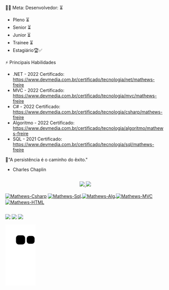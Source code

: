 👨‍💻 Meta:
Desenvolvedor: ⏳
- Pleno ⏳
- Senior ⏳
- Junior ⏳
- Trainee ⏳
- Estagiário🏆✅

⚡ Principais Habilidades
- .NET - 2022
Certificado: https://www.devmedia.com.br/certificado/tecnologia/net/mathews-freire
- MVC - 2022
Certificado: https://www.devmedia.com.br/certificado/tecnologia/mvc/mathews-freire
- C# - 2022 
Certificado: https://www.devmedia.com.br/certificado/tecnologia/csharp/mathews-freire
- Algoritmo - 2022
Certificado: https://www.devmedia.com.br/certificado/tecnologia/algoritmo/mathews-freire
- SQL - 2021
Certificado: https://www.devmedia.com.br/certificado/tecnologia/sql/mathews-freire


💭"A persistência é o caminho do êxito."
- Charles Chaplin

##

<div align="center">
  <a href="https://github.com/Mathews96">
  <img height="180em" src="https://github-readme-stats.vercel.app/api?username=Mathews96&show_icons=true&theme=dark&include_all_commits=true&count_private=true"/>
  <img height="180em" src="https://github-readme-stats.vercel.app/api/top-langs/?username=Mathews96&layout=compact&langs_count=7&theme=dark"/>
</div>
<div style="display: inline_block"><br>
  <a href="https://www.devmedia.com.br/certificado/tecnologia/csharp/mathews-freire" target="_blank"><img align="center" alt="Mathews-Csharp" height="40" width="40"          src="https://i.imgur.com/gU9AJ01.jpg"></a>
  <a href="https://www.devmedia.com.br/certificado/tecnologia/sql/mathews-freire" target="_blank"><img align="center" alt="Mathews-Sql" height="40" width="40" src="https://i.imgur.com/jRjNOuk.jpg">   </a>
  <a href="https://www.devmedia.com.br/certificado/tecnologia/algoritmo/mathews-freire" target="_blank"><img align="center" alt="Mathews-Alg" height="40" width="40" src="https://i.imgur.com/0IcKcEo.jpg">   </a>
  <a href="https://www.devmedia.com.br/certificado/tecnologia/mvc/mathews-freire" target="_blank"><img align="center" alt="Mathews-MVC" height="40" width="40"
src="https://i.imgur.com/DEjGxhY.png"><a/>
  <a href="https://www.devmedia.com.br/certificado/tecnologia/html/mathews-freire" target="_blank"><img align="center" alt="Mathews-HTML" height="40" width="40" src="https://i.imgur.com/rHDovBy.jpg"></a>
</div>
  
##
 
<div> 
  <a href="https://www.instagram.com/mathewsfreire/" target="_blank"><img src="https://img.shields.io/badge/-Instagram-%23E4405F?style=for-the-badge&logo=instagram&logoColor=white" target="_blank"></a>
  <a href = "mailto: mathewsfreire@gmail.com"><img src="https://img.shields.io/badge/-Gmail-%23333?style=for-the-badge&logo=gmail&logoColor=white" target="_blank"></a>
  <a href="https://www.linkedin.com/in/mathews-freire-02654211a/" target="_blank"><img src="https://img.shields.io/badge/-LinkedIn-%230077B5?style=for-the-badge&logo=linkedin&logoColor=white" target="_blank"></a> 
  
  ![Snake animation](https://github.com/rafaballerini/rafaballerini/blob/output/github-contribution-grid-snake.svg)
 
</div>
